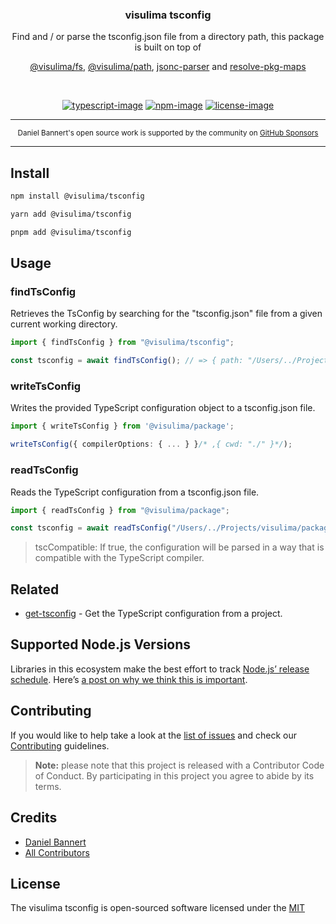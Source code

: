<div align="center">
  <h3>visulima tsconfig</h3>
  <p>
  Find and / or parse the tsconfig.json file from a directory path, this package is built on top of

[@visulima/fs](https://github.com/visulima/visulima/tree/main/packages/fs),
[@visulima/path](https://github.com/visulima/visulima/tree/main/packages/path),
[jsonc-parser](https://github.com/microsoft/node-jsonc-parser) and
[resolve-pkg-maps](https://github.com/privatenumber/resolve-pkg-maps)

  </p>
</div>

<br />

<div align="center">

[![typescript-image]][typescript-url] [![npm-image]][npm-url] [![license-image]][license-url]

</div>

---

<div align="center">
    <p>
        <sup>
            Daniel Bannert's open source work is supported by the community on <a href="https://github.com/sponsors/prisis">GitHub Sponsors</a>
        </sup>
    </p>
</div>

---

## Install

```sh
npm install @visulima/tsconfig
```

```sh
yarn add @visulima/tsconfig
```

```sh
pnpm add @visulima/tsconfig
```

## Usage

### findTsConfig

Retrieves the TsConfig by searching for the "tsconfig.json" file from a given current working directory.

```ts
import { findTsConfig } from "@visulima/tsconfig";

const tsconfig = await findTsConfig(); // => { path: "/Users/../Projects/visulima/packages/tsconfig/tsconfig.json", config: { compilerOptions: { ... } } }
```

### writeTsConfig

Writes the provided TypeScript configuration object to a tsconfig.json file.

```ts
import { writeTsConfig } from '@visulima/package';

writeTsConfig({ compilerOptions: { ... } }/* ,{ cwd: "./" }*/);
```

### readTsConfig

Reads the TypeScript configuration from a tsconfig.json file.

```ts
import { readTsConfig } from "@visulima/package";

const tsconfig = await readTsConfig("/Users/../Projects/visulima/packages/tsconfig.json" /* { tscCompatible: false } */);
```

> tscCompatible: If true, the configuration will be parsed in a way that is compatible with the TypeScript compiler.

## Related

-   [get-tsconfig](https://github.com/privatenumber/get-tsconfig) - Get the TypeScript configuration from a project.

## Supported Node.js Versions

Libraries in this ecosystem make the best effort to track [Node.js’ release schedule](https://github.com/nodejs/release#release-schedule).
Here’s [a post on why we think this is important](https://medium.com/the-node-js-collection/maintainers-should-consider-following-node-js-release-schedule-ab08ed4de71a).

## Contributing

If you would like to help take a look at the [list of issues](https://github.com/visulima/visulima/issues) and check our [Contributing](.github/CONTRIBUTING.md) guidelines.

> **Note:** please note that this project is released with a Contributor Code of Conduct. By participating in this project you agree to abide by its terms.

## Credits

-   [Daniel Bannert](https://github.com/prisis)
-   [All Contributors](https://github.com/visulima/visulima/graphs/contributors)

## License

The visulima tsconfig is open-sourced software licensed under the [MIT][license-url]

[typescript-image]: https://img.shields.io/badge/Typescript-294E80.svg?style=for-the-badge&logo=typescript
[typescript-url]: "typescript"
[license-image]: https://img.shields.io/npm/l/@visulima/tsconfig?color=blueviolet&style=for-the-badge
[license-url]: LICENSE.md "license"
[npm-image]: https://img.shields.io/npm/v/@visulima/tsconfig/latest.svg?style=for-the-badge&logo=npm
[npm-url]: https://www.npmjs.com/package/@visulima/tsconfig/v/latest "npm"
